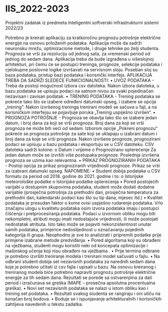 # IIS_2022-2023
Projektni zadatak iz predmeta Inteligentni softverski infrastrukturni sistemi 2022/23

Potrebno je kreirati aplikaciju za kratkoročnu prognozu potrošnje električne energije na osnovu priloženih
podataka. Aplikacija može da sadrži neuronsku mrežu, optimizacione metode, i druge tehnike po želji
studenta. Prognoza se vrši za rezoluciju od jednog sata, za vremenski period od jednog do sedam dana.
Aplikacija treba da bude izgrađena u višeslojnoj arhitekturi, pri čemu će se postupci treninga, prognoze,
selekcije podataka i cjelokupne poslovne logike izvršavati na servisnom sloju. Poseban sloj su baza
podataka, pristup bazi podataka i korisnički interfejs.
APLIKACIJA TREBA DA SADRŽI SLEDEĆE FUNKCIONALNOSTI:
• UVOZ PODATAKA - Treba da postoji mogućnost izbora csv datoteka. Nakon izbora datoteka, u
bazu podataka se upisuju podaci na satnom nivou za svaki pojedinačan nezavisan i zavisan
podatak.
• TRENING PODATAKA - Trening podataka se pokreće tako što se izabere određeni datumski opseg,
i izabere se opcija „trening“. Nakon izvršenog treninga trenirani modeli se sačuva u fajl, a na
korisničkom interfejsu se pojavljuje poruka „Trening uspiješno izvršen“.
• PROGNOZA POTROŠNJE - Prognoza se obavlja tako što se izabere jedan datum, i broj dana za koji
se vrši prognoza. Broj dana za koji se vrši prognoza ne može biti veći od sedam. Izborom opcije
„Pokreni prognozu“ pokreće se prognoza potrošnje za sate koji se uklapaju u izabrani datum i broj
dana za koje se vrši prognoza. Nakon izvršene prognoze, prognozirani podaci se upisuju u bazu
podataka i eksportuju se u CSV datoteku. CSV datoteka sadrži kolone:
o Datum i vrijeme
o Prognozirano opterećenje
Za jedan datum može se izvršiti više postupaka prognoze. Poslednja izvršena prognoza se uzima
kao relevantna.
• PRIKAZ PROGNOZIRANIH PODATAKA - Postoji opcija za prikaz prognoziranih vrijednosti prognoze.
Prikaz se vrši za izabrani datumski opseg.
NAPOMENE:
• Student dobija podatake u CSV formatu za period od 2018. godine do 2021. godine i to:
o Istorijske meteorološke podatke
o Istorijske podatke opterećenja
• Pored postojećih varijabi u dostupnim skupovima podataka, student može dodati dodatne
varijable (prosječna potrošnja za prethodni dan, prosječna temperatura za prethodni dan,
kalendarski podaci kao što su tip dana, mjesec itd.)
• Kvalitet podataka je presudan faktor o kome ovisi uspješno rudarenje podataka. Vrlo značajnu
ulogu u kvalitetu podataka osim izvora podataka imaju i postupci čišćenja i pretprocesiranja
podataka. Podaci u izvornom obliku mogu biti nekompletni, atributi mogu imati nedostajuće
vrijednosti, ili može postojati nedostatak atributa. Isto tako može se pojaviti nekonzistentnost
unutar samih podataka, primjerice nedoslijednost u označavanju pojedinih kategorija ili grupa.
Neophodno je sve to analizirati i pripremiti podatke prije primjene izabrane metode predviđanja.
• Pored algoritama koji su obrađeni na vježbama, studenti mogu koristiti neki od koncepata
optimizacije i mašinskog učenja koji nisu obrađeni na vježbama .
• Prije termina odbrane je potrebno izvršiti treniranje modela i trenirani model sačuvati u fajlu.
• Na odbrani student dobija set nezavisnih podataka za narednih sedam dana koje je potrebno
učitati iz csv fajla i upisati u bazu. Na osnovu kreiranog i treniranog modela biće potrebno napraviti
prognozu potrošnje električne energije za tih sedam dana. Rezultati se porede sa ostvarenjima za
dati period i izračunava se greška (MAPE – prosečna apsolutna procentualna greška).
• Novi set nezavisnih podataka se nalazi u istom obliku kao i trening set podataka.
• Rezultati svakog studenta se rangiraju i oni utiču na konačan broj bodova.
• Boduje se i ispunjavanje arhitekturalnih i korisničkih zahtijeva navedenih u tekstu zadatka.
